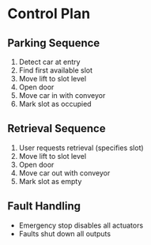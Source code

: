 # Control Plan

## Parking Sequence
1. Detect car at entry
2. Find first available slot
3. Move lift to slot level
4. Open door
5. Move car in with conveyor
6. Mark slot as occupied

## Retrieval Sequence
1. User requests retrieval (specifies slot)
2. Move lift to slot level
3. Open door
4. Move car out with conveyor
5. Mark slot as empty

## Fault Handling
- Emergency stop disables all actuators
- Faults shut down all outputs
